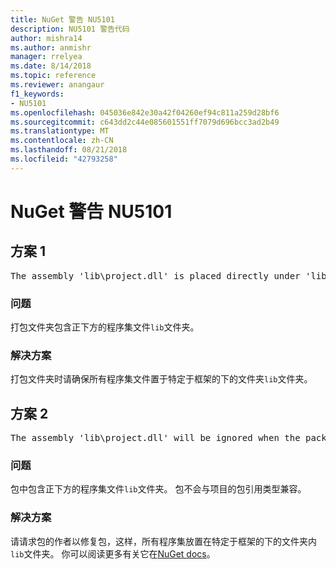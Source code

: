 ```yaml
---
title: NuGet 警告 NU5101
description: NU5101 警告代码
author: mishra14
ms.author: anmishr
manager: rrelyea
ms.date: 8/14/2018
ms.topic: reference
ms.reviewer: anangaur
f1_keywords:
- NU5101
ms.openlocfilehash: 045036e842e30a42f04260ef94c811a259d28bf6
ms.sourcegitcommit: c643dd2c44e085601551ff7079d696bcc3ad2b49
ms.translationtype: MT
ms.contentlocale: zh-CN
ms.lasthandoff: 08/21/2018
ms.locfileid: "42793258"
---
```

# <a name="nuget-warning-nu5101"></a>NuGet 警告 NU5101

## <a name="scenario-1"></a>方案 1
<pre>The assembly 'lib\project.dll' is placed directly under 'lib' folder. It is recommended that assemblies be placed inside a framework-specific folder. Move it into a framework-specific folder.</pre>

### <a name="issue"></a>问题

打包文件夹包含正下方的程序集文件`lib`文件夹。


### <a name="solution"></a>解决方案

打包文件夹时请确保所有程序集文件置于特定于框架的下的文件夹`lib`文件夹。


## <a name="scenario-2"></a>方案 2
<pre>The assembly 'lib\project.dll' will be ignored when the package is installed after the migration.</pre>

### <a name="issue"></a>问题

包中包含正下方的程序集文件`lib`文件夹。 包不会与项目的包引用类型兼容。


### <a name="solution"></a>解决方案

请请求包的作者以修复包，这样，所有程序集放置在特定于框架的下的文件夹内`lib`文件夹。 你可以阅读更多有关它在[NuGet docs](https://docs.microsoft.com/en-us/nuget/reference/migrate-packages-config-to-package-reference)。



